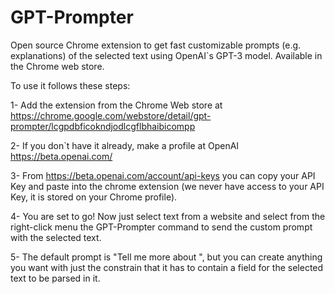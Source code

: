 # GPT-Prompter
Open source Chrome extension to get fast customizable prompts (e.g. explanations) of the selected text using OpenAI`s GPT-3 model. Available in the Chrome web store.

To use it follows these steps:

1- Add the extension from the Chrome Web store at https://chrome.google.com/webstore/detail/gpt-prompter/lcgpdbficokndjodlcgflbhaibicompp

2- If you don`t have it already, make a profile at OpenAI https://beta.openai.com/

3- From https://beta.openai.com/account/api-keys you can copy your API Key and paste into the chrome extension (we never have access to your API Key, it is stored on your Chrome profile).

4- You are set to go! Now just select text from a website and select from the right-click menu the GPT-Prompter command to send the custom prompt with the selected text. 

5- The default prompt is "Tell me more about <selected text>", but you can create anything you want with just the constrain that it has to contain a field for the selected text to be parsed in it.
